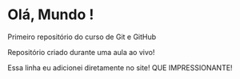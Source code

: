 # Olá, Mundo !
 Primeiro repositório do curso de Git e GitHub

 Repositório criado durante uma aula ao vivo!
 
 Essa linha eu adicionei diretamente no site! QUE IMPRESSIONANTE!
